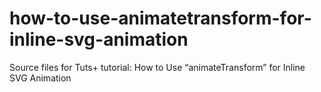 how-to-use-animatetransform-for-inline-svg-animation
====================================================

Source files for Tuts+ tutorial: How to Use “animateTransform” for Inline SVG Animation
